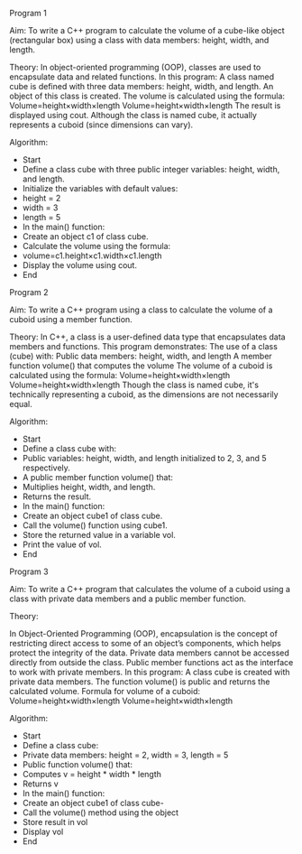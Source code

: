Program 1

Aim:
To write a C++ program to calculate the volume of a cube-like object (rectangular box) using a class with data members: height, width, and length.

 Theory:
In object-oriented programming (OOP), classes are used to encapsulate data and related functions. In this program:
A class named cube is defined with three data members: height, width, and length.
An object of this class is created.
The volume is calculated using the formula:
Volume=height×width×length
Volume=height×width×length
The result is displayed using cout.
Although the class is named cube, it actually represents a cuboid (since dimensions can vary).

 Algorithm:
- Start
- Define a class cube with three public integer variables: height, width, and length.
- Initialize the variables with default values:
- height = 2
- width = 3
- length = 5
- In the main() function:
- Create an object c1 of class cube.
- Calculate the volume using the formula:
- volume=c1.height×c1.width×c1.length
- Display the volume using cout.
- End

Program 2

 Aim:
To write a C++ program using a class to calculate the volume of a cuboid using a member function.

Theory:
In C++, a class is a user-defined data type that encapsulates data members and functions. This program demonstrates:
The use of a class (cube) with:
Public data members: height, width, and length
A member function volume() that computes the volume
The volume of a cuboid is calculated using the formula:
Volume=height×width×length
Volume=height×width×length
Though the class is named cube, it's technically representing a cuboid, as the dimensions are not necessarily equal.

 Algorithm:
- Start
- Define a class cube with:
- Public variables: height, width, and length initialized to 2, 3, and 5 respectively.
- A public member function volume() that:
- Multiplies height, width, and length.
- Returns the result.
- In the main() function:
- Create an object cube1 of class cube.
- Call the volume() function using cube1.
- Store the returned value in a variable vol.
- Print the value of vol.
- End

Program 3

 Aim:
To write a C++ program that calculates the volume of a cuboid using a class with private data members and a public member function.

 Theory:
 
In Object-Oriented Programming (OOP), encapsulation is the concept of restricting direct access to some of an object’s components, which helps protect the integrity of the data.
Private data members cannot be accessed directly from outside the class.
Public member functions act as the interface to work with private members.
In this program:
A class cube is created with private data members.
The function volume() is public and returns the calculated volume.
Formula for volume of a cuboid:
Volume=height×width×length
Volume=height×width×length

Algorithm:
- Start
- Define a class cube:
- Private data members: height = 2, width = 3, length = 5
-  Public function volume() that:
- Computes v = height * width * length
- Returns v
- In the main() function:
- Create an object cube1 of class cube-  
- Call the volume() method using the object
- Store result in vol
- Display vol
- End
